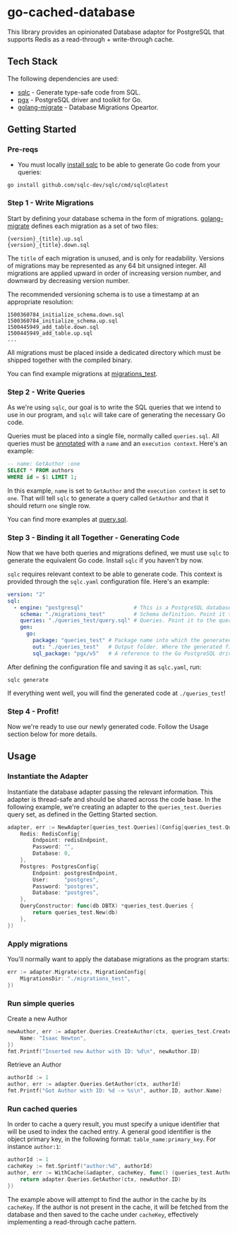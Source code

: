 # go-cached-database

This library provides an opinionated Database adaptor for PostgreSQL 
that supports Redis as a read-through + write-through cache.

## Tech Stack

The following dependencies are used:

- [sqlc](https://github.com/sqlc-dev/sqlc) - Generate type-safe code from SQL.
- [pgx](https://github.com/jackc/pgx) - PostgreSQL driver and toolkit for Go.
- [golang-migrate](https://github.com/golang-migrate/migrate) - Database Migrations Opeartor.

## Getting Started

### Pre-reqs
- You must locally [install sqlc](https://docs.sqlc.dev/en/latest/overview/install.html) to be able to generate Go code from your queries:
```
go install github.com/sqlc-dev/sqlc/cmd/sqlc@latest
```

### Step 1 - Write Migrations

Start by defining your database schema in the form of migrations. [golang-migrate](https://github.com/golang-migrate/migrate) defines each migration as a set of two files:
```
{version}_{title}.up.sql
{version}_{title}.down.sql
```
The `title` of each migration is unused, and is only for readability.
Versions of migrations may be represented as any 64 bit unsigned integer. All migrations are applied upward in order of increasing version number, and downward by decreasing version number.

The recommended versioning schema is to use a timestamp at an appropriate resolution:

```
1500360784_initialize_schema.down.sql
1500360784_initialize_schema.up.sql
1500445949_add_table.down.sql
1500445949_add_table.up.sql
...
```

All migrations must be placed inside a dedicated directory which must be shipped together with the compiled binary.

You can find example migrations at [migrations_test](./migrations_test).

### Step 2 - Write Queries

As we're using `sqlc`, our goal is to write the SQL queries that we intend to use in our program, and `sqlc` will take care of generating the necessary Go code.

Queries must be placed into a single file, normally called `queries.sql`.
All queries must be [annotated](https://docs.sqlc.dev/en/latest/reference/query-annotations.html) with a `name` and an `execution context`. Here's an example:

```sql
-- name: GetAuthor :one
SELECT * FROM authors
WHERE id = $1 LIMIT 1;
```

In this example, `name` is set to `GetAuthor` and the `execution context` is set to `one`. That will tell `sqlc` to generate a query called `GetAuthor` and that it should return `one` single row.

You can find more examples at [query.sql](./queries_test/query.sql).

### Step 3 - Binding it all Together - Generating Code
Now that we have both queries and migrations defined, we must use `sqlc` to generate the equivalent Go code. Install `sqlc` if you haven't by now.

`sqlc` requires relevant context to be able to generate code. This context is provided through the `sqlc.yaml` configuration file. Here's an example:

```yaml
version: "2"
sql:
  - engine: "postgresql"                # This is a PostgreSQL database.
    schema: "./migrations_test"         # Schema definition. Point it to the migrations folder.
    queries: "./queries_test/query.sql" # Queries. Point it to the queries file.
    gen:
      go:
        package: "queries_test" # Package name into which the generated code will belong.
        out: "./queries_test"   # Output folder. Where the generated files will be saved to.
        sql_package: "pgx/v5"   # A reference to the Go PostgreSQL driver. Leave it as "pgx/v5".
```

After defining the configuration file and saving it as `sqlc.yaml`, run:
```shell
sqlc generate
```
If everything went well, you will find the generated code at `./queries_test`!

### Step 4 - Profit!
Now we're ready to use our newly generated code. Follow the Usage section below for more details.

## Usage

### Instantiate the Adapter
Instantiate the database adapter passing the relevant information. This adapter is thread-safe and should be shared across the code base.
In the following example, we're creating an adapter to the `queries_test.Queries` query set, as defined in the Getting Started section.
```go
adapter, err := NewAdapter[queries_test.Queries](Config[queries_test.Queries]{
    Redis: RedisConfig{
        Endpoint: redisEndpoint,
        Password: "",
        Database: 0,
    },
    Postgres: PostgresConfig{
        Endpoint: postgresEndpoint,
        User:     "postgres",
        Password: "postgres",
        Database: "postgres",
    },
    QueryConstructor: func(db DBTX) *queries_test.Queries {
        return queries_test.New(db)
    },
})
```

### Apply migrations
You'll normally want to apply the database migrations as the program starts:

```go
err := adapter.Migrate(ctx, MigrationConfig{
    MigrationsDir: "./migrations_test",
})
```

### Run simple queries
Create a new Author
```go
newAuthor, err := adapter.Queries.CreateAuthor(ctx, queries_test.CreateAuthorParams{
    Name: "Isaac Newton",
})
fmt.Printf("Inserted new Author with ID: %d\n", newAuthor.ID)
```

Retrieve an Author

```go
authorId := 1
author, err := adapter.Queries.GetAuthor(ctx, authorId)
fmt.Printf("Got Author with ID: %d -> %s\n", author.ID, author.Name)
```

### Run cached queries
In order to cache a query result, you must specify a unique identifier that will be used to index the cached entry. A general good identifier is the object primary key, in the following format:
`table_name:primary_key`. For instance `author:1`:

```go
authorId := 1
cacheKey := fmt.Sprintf("author:%d", authorId)
author, err := WithCache(&adapter, cacheKey, func() (queries_test.Author, error) {
    return adapter.Queries.GetAuthor(ctx, newAuthor.ID)
})
```
The example above will attempt to find the author in the cache by its `cacheKey`.
If the author is not present in the cache, 
it will be fetched from the database and then saved to the cache under `cacheKey`, 
effectively implementing a read-through cache pattern.
